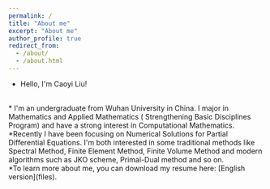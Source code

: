 ```yaml
---
permalink: /
title: "About me"
excerpt: "About me"
author_profile: true
redirect_from: 
  - /about/
  - /about.html
---
```

* Hello, I'm Caoyi Liu!
<br>
* I'm an undergraduate from Wuhan University in China. I major in Mathematics and Applied Mathematics ( Strengthening Basic Disciplines Program) and have a strong interest in Computational Mathematics.
<br>
*Recently I have been focusing on Numerical Solutions for Partial Differential Equations. I'm both interested in some traditional methods like Spectral Method, Finite Element Method, Finite Volume Method and modern algorithms such as JKO scheme, Primal-Dual method and so on.
<br>
*To learn more about me, you can download my resume here: [English version](files).
